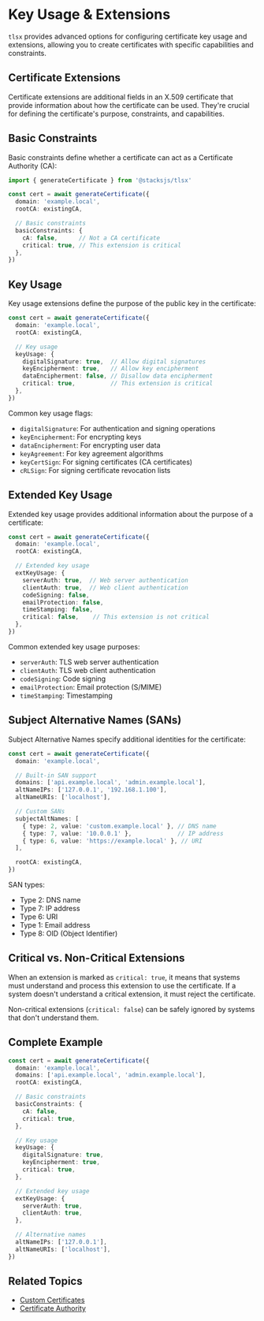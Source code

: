 # Key Usage & Extensions

`tlsx` provides advanced options for configuring certificate key usage and extensions, allowing you to create certificates with specific capabilities and constraints.

## Certificate Extensions

Certificate extensions are additional fields in an X.509 certificate that provide information about how the certificate can be used. They're crucial for defining the certificate's purpose, constraints, and capabilities.

## Basic Constraints

Basic constraints define whether a certificate can act as a Certificate Authority (CA):

```ts
import { generateCertificate } from '@stacksjs/tlsx'

const cert = await generateCertificate({
  domain: 'example.local',
  rootCA: existingCA,

  // Basic constraints
  basicConstraints: {
    cA: false,      // Not a CA certificate
    critical: true, // This extension is critical
  },
})
```

## Key Usage

Key usage extensions define the purpose of the public key in the certificate:

```ts
const cert = await generateCertificate({
  domain: 'example.local',
  rootCA: existingCA,

  // Key usage
  keyUsage: {
    digitalSignature: true,  // Allow digital signatures
    keyEncipherment: true,   // Allow key encipherment
    dataEncipherment: false, // Disallow data encipherment
    critical: true,          // This extension is critical
  },
})
```

Common key usage flags:

- `digitalSignature`: For authentication and signing operations
- `keyEncipherment`: For encrypting keys
- `dataEncipherment`: For encrypting user data
- `keyAgreement`: For key agreement algorithms
- `keyCertSign`: For signing certificates (CA certificates)
- `cRLSign`: For signing certificate revocation lists

## Extended Key Usage

Extended key usage provides additional information about the purpose of a certificate:

```ts
const cert = await generateCertificate({
  domain: 'example.local',
  rootCA: existingCA,

  // Extended key usage
  extKeyUsage: {
    serverAuth: true,  // Web server authentication
    clientAuth: true,  // Web client authentication
    codeSigning: false,
    emailProtection: false,
    timeStamping: false,
    critical: false,    // This extension is not critical
  },
})
```

Common extended key usage purposes:

- `serverAuth`: TLS web server authentication
- `clientAuth`: TLS web client authentication
- `codeSigning`: Code signing
- `emailProtection`: Email protection (S/MIME)
- `timeStamping`: Timestamping

## Subject Alternative Names (SANs)

Subject Alternative Names specify additional identities for the certificate:

```ts
const cert = await generateCertificate({
  domain: 'example.local',

  // Built-in SAN support
  domains: ['api.example.local', 'admin.example.local'],
  altNameIPs: ['127.0.0.1', '192.168.1.100'],
  altNameURIs: ['localhost'],

  // Custom SANs
  subjectAltNames: [
    { type: 2, value: 'custom.example.local' }, // DNS name
    { type: 7, value: '10.0.0.1' },             // IP address
    { type: 6, value: 'https://example.local' }, // URI
  ],

  rootCA: existingCA,
})
```

SAN types:

- Type 2: DNS name
- Type 7: IP address
- Type 6: URI
- Type 1: Email address
- Type 8: OID (Object Identifier)

## Critical vs. Non-Critical Extensions

When an extension is marked as `critical: true`, it means that systems must understand and process this extension to use the certificate. If a system doesn't understand a critical extension, it must reject the certificate.

Non-critical extensions (`critical: false`) can be safely ignored by systems that don't understand them.

## Complete Example

```ts
const cert = await generateCertificate({
  domain: 'example.local',
  domains: ['api.example.local', 'admin.example.local'],
  rootCA: existingCA,

  // Basic constraints
  basicConstraints: {
    cA: false,
    critical: true,
  },

  // Key usage
  keyUsage: {
    digitalSignature: true,
    keyEncipherment: true,
    critical: true,
  },

  // Extended key usage
  extKeyUsage: {
    serverAuth: true,
    clientAuth: true,
  },

  // Alternative names
  altNameIPs: ['127.0.0.1'],
  altNameURIs: ['localhost'],
})
```

## Related Topics

- [Custom Certificates](/advanced/custom-certificates)
- [Certificate Authority](/advanced/certificate-authority)